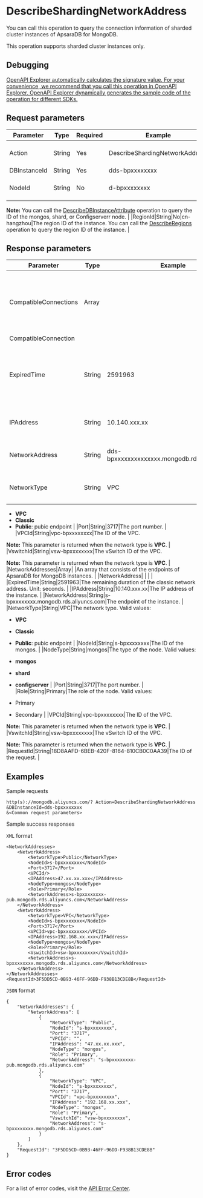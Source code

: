 # DescribeShardingNetworkAddress

You can call this operation to query the connection information of sharded cluster instances of ApsaraDB for MongoDB.

This operation supports sharded cluster instances only.

## Debugging

[OpenAPI Explorer automatically calculates the signature value. For your convenience, we recommend that you call this operation in OpenAPI Explorer. OpenAPI Explorer dynamically generates the sample code of the operation for different SDKs.](https://api.aliyun.com/#product=Dds&api=DescribeShardingNetworkAddress&type=RPC&version=2015-12-01)

## Request parameters

|Parameter|Type|Required|Example|Description|
|---------|----|--------|-------|-----------|
|Action|String|Yes|DescribeShardingNetworkAddress|The operation that you want to perform. Set the value to **DescribeShardingNetworkAddress**. |
|DBInstanceId|String|Yes|dds-bpxxxxxxxx|The ID of an instance. |
|NodeId|String|No|d-bpxxxxxxxx|A sharded cluster instance consists of three components: mongos, shard, and Configserver.

**Note:** You can call the [DescribeDBInstanceAttribute](~~62010~~) operation to query the ID of the mongos, shard, or Configserverr node. |
|RegionId|String|No|cn-hangzhou|The region ID of the instance. You can call the [DescribeRegions](~~61933~~) operation to query the region ID of the instance. |

## Response parameters

|Parameter|Type|Example|Description|
|---------|----|-------|-----------|
|CompatibleConnections|Array| |An array that consists of the endpoints of DynamoDB instances. |
|CompatibleConnection| | | |
|ExpiredTime|String|2591963|The remaining duration of the classic network address. Unit: seconds. |
|IPAddress|String|10.140.xxx.xx|The IP address of the instance. |
|NetworkAddress|String|dds-bpxxxxxxxxxxxxxx.mongodb.rds.aliyuncs.com|The endpoint of the instance. |
|NetworkType|String|VPC|The network type. Valid values:

-   **VPC**
-   **Classic**
-   **Public**: pubic endpoint |
|Port|String|3717|The port number. |
|VPCId|String|vpc-bpxxxxxxxx|The ID of the VPC.

**Note:** This parameter is returned when the network type is **VPC**. |
|VswitchId|String|vsw-bpxxxxxxxx|The vSwitch ID of the VPC.

**Note:** This parameter is returned when the network type is **VPC**. |
|NetworkAddresses|Array| |An array that consists of the endpoints of ApsaraDB for MongoDB instances. |
|NetworkAddress| | | |
|ExpiredTime|String|2591963|The remaining duration of the classic network address. Unit: seconds. |
|IPAddress|String|10.140.xxx.xx|The IP address of the instance. |
|NetworkAddress|String|s-bpxxxxxxxx.mongodb.rds.aliyuncs.com|The endpoint of the instance. |
|NetworkType|String|VPC|The network type. Valid values:

-   **VPC**
-   **Classic**
-   **Public**: pubic endpoint |
|NodeId|String|s-bpxxxxxxxx|The ID of the mongos. |
|NodeType|String|mongos|The type of the node. Valid values:

-   **mongos**
-   **shard**
-   **configserver** |
|Port|String|3717|The port number. |
|Role|String|Primary|The role of the node. Valid values:

-   Primary
-   Secondary |
|VPCId|String|vpc-bpxxxxxxxx|The ID of the VPC.

**Note:** This parameter is returned when the network type is **VPC**. |
|VswitchId|String|vsw-bpxxxxxxxx|The vSwitch ID of the VPC.

**Note:** This parameter is returned when the network type is **VPC**. |
|RequestId|String|18D8AAFD-6BEB-420F-8164-810CB0C0AA39|The ID of the request. |

## Examples

Sample requests

```
http(s)://mongodb.aliyuncs.com/? Action=DescribeShardingNetworkAddress
&DBInstanceId=dds-bpxxxxxxxx
&<Common request parameters>
```

Sample success responses

`XML` format

```
<NetworkAddresses>
    <NetworkAddress>
        <NetworkType>Public</NetworkType>
        <NodeId>s-bpxxxxxxxx</NodeId>
        <Port>3717</Port>
        <VPCId/>
        <IPAddress>47.xx.xx.xxx</IPAddress>
        <NodeType>mongos</NodeType>
        <Role>Primary</Role>
        <NetworkAddress>s-bpxxxxxxxx-pub.mongodb.rds.aliyuncs.com</NetworkAddress>
    </NetworkAddress>
    <NetworkAddress>
        <NetworkType>VPC</NetworkType>
        <NodeId>s-bpxxxxxxxx</NodeId>
        <Port>3717</Port>
        <VPCId>vpc-bpxxxxxxxx</VPCId>
        <IPAddress>192.168.xx.xxx</IPAddress>
        <NodeType>mongos</NodeType>
        <Role>Primary</Role>
        <VswitchId>vsw-bpxxxxxxxx</VswitchId>
        <NetworkAddress>s-bpxxxxxxxx.mongodb.rds.aliyuncs.com</NetworkAddress>
    </NetworkAddress>
</NetworkAddresses>
<RequestId>3F5DD5CD-0B93-46FF-96DD-F938B13CDE8B</RequestId>
```

`JSON` format

```
{
    "NetworkAddresses": {
        "NetworkAddress": [
            {
                "NetworkType": "Public",
                "NodeId": "s-bpxxxxxxxx",
                "Port": "3717",
                "VPCId": "",
                "IPAddress": "47.xx.xx.xxx",
                "NodeType": "mongos",
                "Role": "Primary",
                "NetworkAddress": "s-bpxxxxxxxx-pub.mongodb.rds.aliyuncs.com"
            },
            {
                "NetworkType": "VPC",
                "NodeId": "s-bpxxxxxxxx",
                "Port": "3717",
                "VPCId": "vpc-bpxxxxxxxx",
                "IPAddress": "192.168.xx.xxx",
                "NodeType": "mongos",
                "Role": "Primary",
                "VswitchId": "vsw-bpxxxxxxxx",
                "NetworkAddress": "s-bpxxxxxxxx.mongodb.rds.aliyuncs.com"
            }
        ]
    },
    "RequestId": "3F5DD5CD-0B93-46FF-96DD-F938B13CDE8B"
}
```

## Error codes

For a list of error codes, visit the [API Error Center](https://error-center.alibabacloud.com/status/product/Dds).

